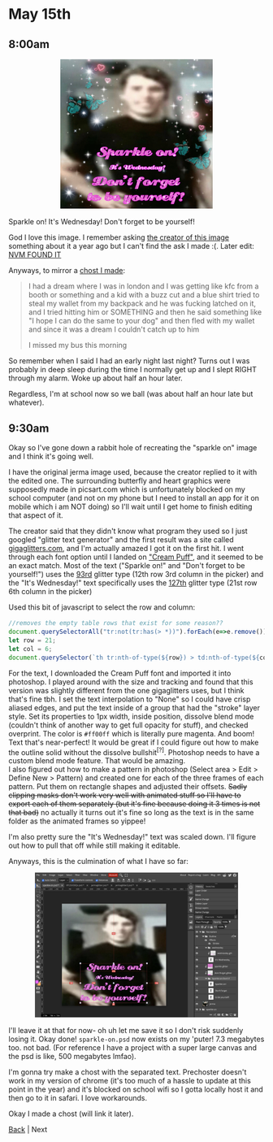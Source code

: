 # May 15th

## 8:00am
<div align="center"><img alt="sparkle on! it's wednesday! don't forget to be yourseelf!" src="./../assets/sparkle-on.gif" width="300px" /></div>

Sparkle on! It's Wednesday! Don't forget to be yourself!

God I love this image. I remember asking [the creator of this image](https://www.tumblr.com/charrfie/688822353932713984/sparkle-on-its-wednesday-dont-forget-to-be) something about it a year ago but I can't find the ask I made :(. Later edit: [NVM FOUND IT](https://charrfie.tumblr.com/post/720137946673676288/yooooo-youre-the-creator-of-the-sparkle-on-gif-i)

Anyways, to mirror a [chost I made](https://cohost.org/Spax/post/5978839-i-had-a-dream-where):

> I had a dream where I was in london and I was getting like kfc from a booth or something and a kid with a buzz cut and a blue shirt tried to steal my wallet from my backpack and he was fucking latched on it, and I tried hitting him or SOMETHING and then he said something like "I hope I can do the same to your dog" and then fled with my wallet and since it was a dream I couldn't catch up to him
> 
> I missed my bus this morning

So remember when I said I had an early night last night? Turns out I was probably in deep sleep during the time I normally get up and I slept RIGHT through my alarm. Woke up about half an hour later.

Regardless, I'm at school now so we ball (was about half an hour late but whatever).

## 9:30am
Okay so I've gone down a rabbit hole of recreating the "sparkle on" image and I think it's going well.

I have the original jerma image used, because the creator replied to it with the edited one. The surrounding butterfly and heart graphics were supposedly made in picsart.com which is unfortunately blocked on my school computer (and not on my phone but I need to install an app for it on mobile which i am NOT doing) so I'll wait until I get home to finish editing that aspect of it.

The creator said that they didn't know what program they used so I just googled "glitter text generator" and the first result was a site called [gigaglitters.com](https://www.gigaglitters.com/glitter.php), and I'm actually amazed I got it on the first hit. I went through each font option until I landed on ["Cream Puff"](https://www.1001fonts.com/creampuff-font.html), and it seemed to be an exact match. Most of the text ("Sparkle on!" and "Don't forget to be yourself!") uses the [93rd](https://www.gigaglitters.com/img/DCglit93.gif) glitter type (12th row 3rd column in the picker) and the "It's Wednesday!" text specifically uses the [127th](https://www.gigaglitters.com/img/DCglit127.gif) glitter type (21st row 6th column in the picker)

Used this bit of javascript to select the row and column:

```js
//removes the empty table rows that exist for some reason??
document.querySelectorAll("tr:not(tr:has(> *))").forEach(e=>e.remove());
let row = 21;
let col = 6;
document.querySelector(`th tr:nth-of-type(${row}) > td:nth-of-type(${col})`);
```

For the text, I downloaded the Cream Puff font and imported it into photoshop. I played around with the size and tracking and found that this version was slightly different from the one gigaglitters uses, but I think that's fine tbh. I set the text interpolation to "None" so I could have crisp aliased edges, and put the text inside of a group that had the "stroke" layer style. Set its properties to 1px width, inside position, dissolve blend mode (couldn't think of another way to get full opacity for stuff), and checked overprint. The color is `#ff00ff` which is literally pure magenta. And boom! Text that's near-perfect! It would be great if I could figure out how to make the outline solid without the dissolve bullshit<sup title="as an aside, &quot;dissolve&quot; sets each pixel to either fully opaque or transparent depending on its opacity before then. If the pixel is fully opaque, it gets fully rendered. If it's fully transparent, it doesn't get rendered. If it's 50% opaque, then it has a 50% chance of rendering fully opaque. If it's 33% opaque, then it has a 33% chance of rendering fully opaque. Yes, there is randomness.">[?]</sup>. Photoshop needs to have a custom blend mode feature. That would be amazing.  
I also figured out how to make a pattern in photoshop (Select area > Edit > Define New > Pattern) and created one for each of the three frames of each pattern. Put them on rectangle shapes and adjusted their offsets. ~~Sadly clipping masks don't work very well with animated stuff so I'll have to export each of them separately (but it's fine because doing it 3 times is not that bad)~~ no actually it turns out it's fine so long as the text is in the same folder as the animated frames so yippee!

I'm also pretty sure the "It's Wednesday!" text was scaled down. I'll figure out how to pull that off while still making it editable.

Anyways, this is the culmination of what I have so far:
<div align="center"><img alt="a screenshot of my photoshop canvas" src="./../assets/sparkle-on-psd-progress.png" width="400px" /></div>

I'll leave it at that for now- oh uh let me save it so I don't risk suddenly losing it. Okay done! `sparkle-on.psd` now exists on my 'puter! 7.3 megabytes too. not bad. (For reference I have a project with a super large canvas and the psd is like, 500 megabytes lmfao).

I'm gonna try make a chost with the separated text. Prechoster doesn't work in my version of chrome (it's too much of a hassle to update at this point in the year) and it's blocked on school wifi so I gotta locally host it and then go to it in safari. I love workarounds.

Okay I made a chost (will link it later).

[Back](./14.md) | Next

